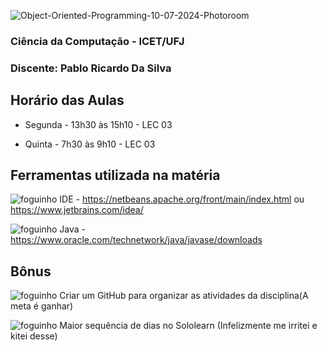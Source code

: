 ![Object-Oriented-Programming-10-07-2024-Photoroom](https://github.com/Perezz21/Programa-o-Orientada-ao-Objeto/assets/163039538/2ac615c2-5dd1-4210-82d6-6927d481ebe3)
### Ciência da Computação - ICET/UFJ
### Discente: Pablo Ricardo Da Silva

## Horário das Aulas

- Segunda - 13h30 às 15h10 - LEC 03

- Quinta - 7h30 às 9h10 - LEC 03

## Ferramentas utilizada na matéria

![foguinho](https://github.com/Perezz21/Programa-o-Orientada-ao-Objeto/assets/163039538/e13b9b44-5ff4-4146-a9f9-f4186f94a770) IDE - https://netbeans.apache.org/front/main/index.html ou https://www.jetbrains.com/idea/

![foguinho](https://github.com/Perezz21/Programa-o-Orientada-ao-Objeto/assets/163039538/e13b9b44-5ff4-4146-a9f9-f4186f94a770) Java - https://www.oracle.com/technetwork/java/javase/downloads

## Bônus
![foguinho](https://github.com/Perezz21/Programa-o-Orientada-ao-Objeto/assets/163039538/e13b9b44-5ff4-4146-a9f9-f4186f94a770) Criar um GitHub para organizar as atividades da disciplina(A meta é ganhar)

![foguinho](https://github.com/Perezz21/Programa-o-Orientada-ao-Objeto/assets/163039538/e13b9b44-5ff4-4146-a9f9-f4186f94a770) Maior sequência de dias no Sololearn (Infelizmente me irritei e kitei desse)
